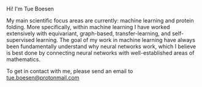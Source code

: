 Hi! I'm Tue Boesen

My main scientific focus areas are currently: machine learning and protein folding. More specifically, within machine learning I have worked extensively with equivariant, graph-based, transfer-learning, and self-supervised learning. The goal of my work in machine learning have always been fundamentally understand why neural networks work, which I believe is best done by connecting neural networks with well-established areas of mathematics.

To get in contact with me, please send an email to tue.boesen@protonmail.com
